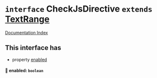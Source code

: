 # `interface` CheckJsDirective `extends` [TextRange](../interface.TextRange/README.md)

[Documentation Index](../README.md)

## This interface has

- property [enabled](#-enabled-boolean)


#### 📄 enabled: `boolean`



